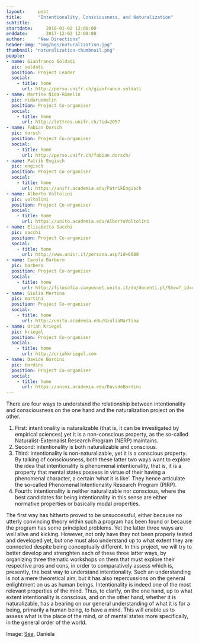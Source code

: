 ```yaml
---
layout:     post
title:      "Intentionality, Consciousness, and Naturalization"
subtitle:   
startdate:     2016-01-02 12:00:00
enddate:       2017-12-02 12:00:00
author:     "New Directions"
header-img: "img/bgs/naturalization.jpg"
thumbnail: "naturalization-thumbnail.png"
people:
- name: Gianfranco Soldati
  pic: soldati
  position: Project Leader
  social:
    - title: home
      url: http://perso.unifr.ch/gianfranco.soldati
- name: Martine Nida-Rümelin
  pic: nidaruemelin
  position: Project Co-organiser
  social:
    - title: home
      url: http://lettres.unifr.ch/?id=2057
- name: Fabian Dorsch
  pic: dorsch
  position: Project Co-organiser
  social:
    - title: home
      url: http://perso.unifr.ch/fabian.dorsch/
- name: Patrik Engisch
  pic: engisch
  position: Project Co-organiser
  social:
    - title: home
      url: https://unifr.academia.edu/PatrikEngisch
- name: Alberto Voltolini
  pic: voltolini
  position: Project Co-organiser
  social:
    - title: home
      url: https://unito.academia.edu/AlbertoVoltolini
- name: Elisabetta Sacchi
  pic: sacchi
  position: Project Co-organiser
  social:
    - title: home
      url: http://www.unisr.it/persona.asp?id=6088
- name: Carola Barbero
  pic: barbero
  position: Project Co-organiser
  social:
    - title: home
      url: http://filosofia.campusnet.unito.it/do/docenti.pl/Show?_id=cabarber
- name: Giulia Martina
  pic: martina
  position: Project Co-organiser
  social:
    - title: home
      url: http://unito.academia.edu/GiuliaMartina
- name: Uriah Kriegel
  pic: kriegel
  position: Project Co-organiser
  social:
    - title: home
      url: http://uriahkriegel.com
- name: Davide Bordini
  pic: bordini
  position: Project Co-organiser
  social:
    - title: home
      url: https://unimi.academia.edu/DavideBordini
---
```


There are four ways to understand the relationship between intentionality and consciousness on the one hand and the naturalization project on the other. 

1. First: intentionality is naturalizable (that is, it can be investigated by empirical sciences) yet it is a non-conscious property, as the so-called Naturalist-Externalist Research Program (NERP) maintains. 
2. Second: intentionality is both naturalizable and conscious. 
3. Third: intentionality is non-naturalizable, yet it is a conscious property. By talking of consciousness, both these latter two ways want to explore the idea that intentionality is phenomenal intentionality, that is, it is a property that mental states possess in virtue of their having a phenomenal character, a certain ‘what it is like’. They hence articulate the so-called Phenomenal Intentionality Research Program (PIRP). 
4. Fourth: intentionality is neither naturalizable nor conscious, where the best candidates for being intentionality in this sense are either normative properties or basically modal properties.

The first way has hitherto proved to be unsuccessful, either because no utterly convincing theory within such a program has been found or because the program has some principled problems. Yet the latter three ways are well alive and kicking. However, not only have they not been properly tested and developed yet, but one must also understand up to what extent they are connected despite being conceptually different. In this project, we will try to better develop and strenghten each of these three latter ways, by organizing three thematic workshops on them that must explore their respective pros and cons, in order to comparatively assess which is, presently, the best way to understand intentionality. Such an understanding is not a mere theoretical aim, but it has also repercussions on the general enlightment on us as human beings. Intentionality is indeed one of the most relevant properties of the mind. Thus, to clarify, on the one hand, up to what extent intentionality is conscious, and on the other hand, whether it is naturalizable, has a bearing on our general understanding of what it is for a being, primarily a human being, to have a mind. This will enable us to assess what is the place of the mind, or of mental states more specifically, in the general order of the world.

<span class="caption text-muted">Image: 
<a href="https://www.flickr.com/photos/daniela_naturephotography/15003085142/in/photolist-oRLJvL-cjarXC-qCpy8q-8b4hXR-bEDEqm-w9qcLw-nghF3E-oHffeH-ogisfx-o72fqK-9yutUg-bufKvh-fZchxC-qAc7rq-9jzUAj-pzJAdN-cM7VX7-qkUEgs-yG1Egg-zmgwJ1-6gnPrj-og4V5r-uGXV4J-w5xVFx-fs1mx4-dioLVK-iG6fyM-or2wPf-qAc4TE-dJh48s-bzkNYr-iDY1Dk-qCiBRD-8n8kn4-9iCbC6-opGhd5-az7Twg-b3E6GZ-rsyPJm-9iFnCq-9iFjaQ-nz6F1H-qSo4Lo-ed4s4v-e7WDEc-p8LFRN-r2JyQV-d6CXfG-s8frPn-96VUsd" target="_blank">Sea</a>, Daniela</span>